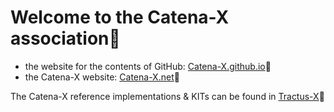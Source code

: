 # Welcome to the Catena-X association🙌

- the website for the contents of GitHub: [Catena-X.github.io](https://catenax-ev.github.io/)🔗  
- the Catena-X website: [Catena-X.net](https://catena-x.net/en/)🔗

The Catena-X reference implementations & KITs can be found in [Tractus-X](https://eclipse-tractusx.github.io/)🔗
